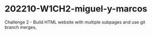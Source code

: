 # 202210-W1CH2-miguel-y-marcos
Challenge 2 - Build HTML website with multiple subpages and use git branch merges,
